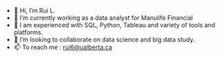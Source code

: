 - 👋 Hi, I’m Rui L.
- 👀 I’m currently working as a data analyst for Manulife Financial
- 🌱 I am experienced with SQL, Python, Tableau and variety of tools and platforms.
- 💞️ I’m looking to collaborate on data science and big data study. 
- 📫 To reach me : rui6@ualberta.ca

<!---
lirui720/lirui720 is a ✨ special ✨ repository because its `README.md` (this file) appears on your GitHub profile.
You can click the Preview link to take a look at your changes.
--->
